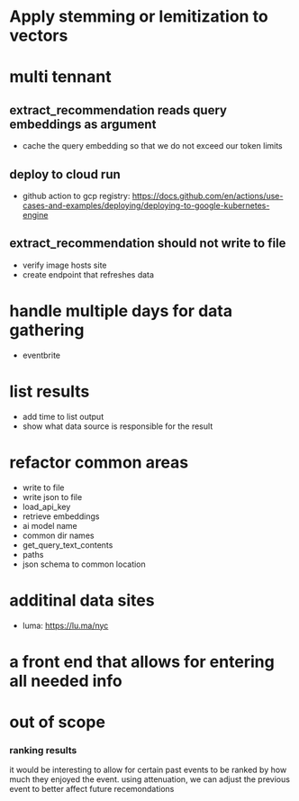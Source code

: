 # Apply stemming or lemitization to vectors

# multi tennant

## extract_recommendation reads query embeddings as argument
* cache the query embedding so that we do not exceed our token limits

## deploy to cloud run
* github action to gcp registry: https://docs.github.com/en/actions/use-cases-and-examples/deploying/deploying-to-google-kubernetes-engine
 
## extract_recommendation should not write to file
* verify image hosts site
* create endpoint that refreshes data

# handle multiple days for data gathering
* eventbrite

# list results
* add time to list output
* show what data source is responsible for the result

# refactor common areas
* write to file
* write json to file
* load_api_key
* retrieve embeddings
* ai model name
* common dir names
* get_query_text_contents
* paths
* json schema to common location

# additinal data sites
* luma: https://lu.ma/nyc

# a front end that allows for entering all needed info

# out of scope
### ranking results
it would be interesting to allow for certain past events to be ranked by how much they enjoyed the event. using attenuation, we can adjust the previous event to better affect future recemondations 

